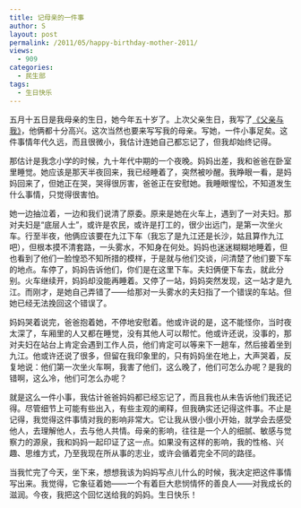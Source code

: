 ```yaml
---
title: 记母亲的一件事
author: S
layout: post
permalink: /2011/05/happy-birthday-mother-2011/
views:
  - 909
categories:
  - 民生部
tags:
  - 生日快乐
---
```

五月十五日是我母亲的生日，她今年五十岁了。上次父亲生日，我写了<a href="http://www.edunify.us/blog/2011/03/60th-birthday-of-my-father/" target="_blank">《父亲与我》</a>，他俩都十分高兴。这次当然也要来写写我的母亲。写她，一件小事足矣。这件事情年代久远，而且很微小，我估计连她自己都忘记了，但我却始终记得。

那估计是我念小学的时候，九十年代中期的一个夜晚。妈妈出差，我和爸爸在卧室里睡觉。她应该是那天半夜回来，我已经睡着了，突然被吵醒。我睁眼一看，是妈妈回来了，但她正在哭，哭得很厉害，爸爸正在安慰她。我睡眼惺忪，不知道发生什么事情，只觉得很害怕。

她一边抽泣着，一边和我们说清了原委。原来是她在火车上，遇到了一对夫妇。那对夫妇是“底层人士”，或许是农民，或许是打工的，很少出远门，是第一次坐火车。行至半夜，他俩应该要在九江下车（我忘了是九江还是长沙，姑且算作九江吧），但根本摸不清套路，一头雾水，不知身在何处。妈妈也迷迷糊糊地睡着，但也看到了他们一脸惶恐不知所措的模样，于是就与他们交谈，问清楚了他们要下车的地点。车停了，妈妈告诉他们，你们是在这里下车。夫妇俩便下车去，就此分别。火车继续开，妈妈却没能再睡着。又停了一站，妈妈突然发现，这一站才是九江。而刚才，是她自己弄错了——给那对一头雾水的夫妇指了一个错误的车站。但她已经无法挽回这个错误了。

妈妈哭着说完，爸爸抱着她，不停地安慰着。他或许说的是，这不能怪你，当时夜太深了，车厢里的人又都在睡觉，没有其他人可以帮忙。他或许还说，没事的，那对夫妇在站台上肯定会遇到工作人员，他们肯定可以等来下一趟车，然后接着坐到九江。他或许还说了很多，但留在我印象里的，只有妈妈坐在地上，大声哭着，反复地说：他们第一次坐火车啊，我害了他们，这么晚了，他们可怎么办呢？是我的错啊，这么冷，他们可怎么办呢？

就是这么一件小事，我估计爸爸妈妈都已经忘记了，而且我也从未告诉他们我还记得。尽管细节上可能有些出入，有些主观的阐释，但我确实还记得这件事。不止是记得，我觉得这件事情对我的影响非常大。它让我从很小很小开始，就学会去感受他人，去理解他人，去与他人共情。母亲的影响，往往是一个人的细腻、敏感与觉察力的源泉，我和妈妈一起印证了这一点。如果没有这样的影响，我的性格、兴趣、思维方式，乃至我现在所从事的志业，或许会循着完全不同的路径。

当我忙完了今天，坐下来，想想我该为妈妈写点儿什么的时候，我决定把这件事情写出来。我觉得，它象征着她——一个有着巨大悲悯情怀的善良人——对我成长的滋润。今夜，我把这个回忆送给我的妈妈。生日快乐！